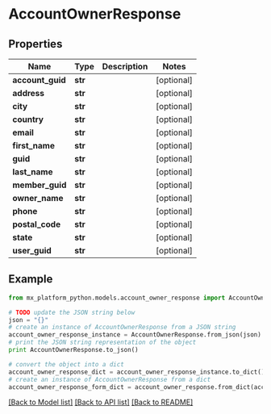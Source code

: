 # AccountOwnerResponse


## Properties
Name | Type | Description | Notes
------------ | ------------- | ------------- | -------------
**account_guid** | **str** |  | [optional] 
**address** | **str** |  | [optional] 
**city** | **str** |  | [optional] 
**country** | **str** |  | [optional] 
**email** | **str** |  | [optional] 
**first_name** | **str** |  | [optional] 
**guid** | **str** |  | [optional] 
**last_name** | **str** |  | [optional] 
**member_guid** | **str** |  | [optional] 
**owner_name** | **str** |  | [optional] 
**phone** | **str** |  | [optional] 
**postal_code** | **str** |  | [optional] 
**state** | **str** |  | [optional] 
**user_guid** | **str** |  | [optional] 

## Example

```python
from mx_platform_python.models.account_owner_response import AccountOwnerResponse

# TODO update the JSON string below
json = "{}"
# create an instance of AccountOwnerResponse from a JSON string
account_owner_response_instance = AccountOwnerResponse.from_json(json)
# print the JSON string representation of the object
print AccountOwnerResponse.to_json()

# convert the object into a dict
account_owner_response_dict = account_owner_response_instance.to_dict()
# create an instance of AccountOwnerResponse from a dict
account_owner_response_form_dict = account_owner_response.from_dict(account_owner_response_dict)
```
[[Back to Model list]](../README.md#documentation-for-models) [[Back to API list]](../README.md#documentation-for-api-endpoints) [[Back to README]](../README.md)


